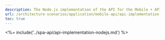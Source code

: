 ```yaml
---
description: The Node.js implementation of the API for the Mobile + API architecture scenario
url: /architecture-scenarios/application/mobile-api/api-implementation-nodejs
toc: true
---
```


<%= include('../spa-api/api-implementation-nodejs.md') %>